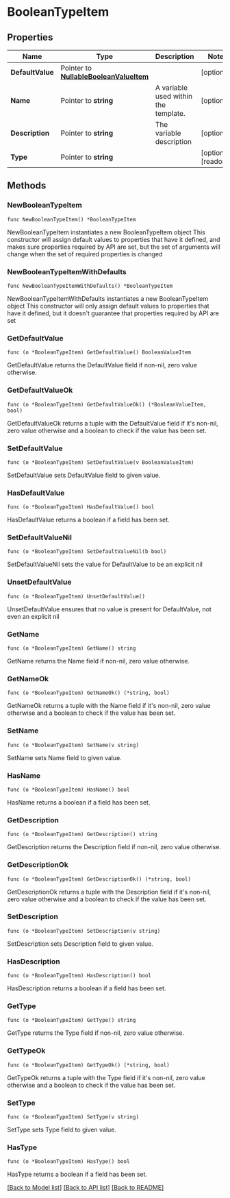 # BooleanTypeItem

## Properties

Name | Type | Description | Notes
------------ | ------------- | ------------- | -------------
**DefaultValue** | Pointer to [**NullableBooleanValueItem**](BooleanValueItem.md) |  | [optional] 
**Name** | Pointer to **string** | A variable used within the template. | [optional] 
**Description** | Pointer to **string** | The variable description | [optional] 
**Type** | Pointer to **string** |  | [optional] [readonly] 

## Methods

### NewBooleanTypeItem

`func NewBooleanTypeItem() *BooleanTypeItem`

NewBooleanTypeItem instantiates a new BooleanTypeItem object
This constructor will assign default values to properties that have it defined,
and makes sure properties required by API are set, but the set of arguments
will change when the set of required properties is changed

### NewBooleanTypeItemWithDefaults

`func NewBooleanTypeItemWithDefaults() *BooleanTypeItem`

NewBooleanTypeItemWithDefaults instantiates a new BooleanTypeItem object
This constructor will only assign default values to properties that have it defined,
but it doesn't guarantee that properties required by API are set

### GetDefaultValue

`func (o *BooleanTypeItem) GetDefaultValue() BooleanValueItem`

GetDefaultValue returns the DefaultValue field if non-nil, zero value otherwise.

### GetDefaultValueOk

`func (o *BooleanTypeItem) GetDefaultValueOk() (*BooleanValueItem, bool)`

GetDefaultValueOk returns a tuple with the DefaultValue field if it's non-nil, zero value otherwise
and a boolean to check if the value has been set.

### SetDefaultValue

`func (o *BooleanTypeItem) SetDefaultValue(v BooleanValueItem)`

SetDefaultValue sets DefaultValue field to given value.

### HasDefaultValue

`func (o *BooleanTypeItem) HasDefaultValue() bool`

HasDefaultValue returns a boolean if a field has been set.

### SetDefaultValueNil

`func (o *BooleanTypeItem) SetDefaultValueNil(b bool)`

 SetDefaultValueNil sets the value for DefaultValue to be an explicit nil

### UnsetDefaultValue
`func (o *BooleanTypeItem) UnsetDefaultValue()`

UnsetDefaultValue ensures that no value is present for DefaultValue, not even an explicit nil
### GetName

`func (o *BooleanTypeItem) GetName() string`

GetName returns the Name field if non-nil, zero value otherwise.

### GetNameOk

`func (o *BooleanTypeItem) GetNameOk() (*string, bool)`

GetNameOk returns a tuple with the Name field if it's non-nil, zero value otherwise
and a boolean to check if the value has been set.

### SetName

`func (o *BooleanTypeItem) SetName(v string)`

SetName sets Name field to given value.

### HasName

`func (o *BooleanTypeItem) HasName() bool`

HasName returns a boolean if a field has been set.

### GetDescription

`func (o *BooleanTypeItem) GetDescription() string`

GetDescription returns the Description field if non-nil, zero value otherwise.

### GetDescriptionOk

`func (o *BooleanTypeItem) GetDescriptionOk() (*string, bool)`

GetDescriptionOk returns a tuple with the Description field if it's non-nil, zero value otherwise
and a boolean to check if the value has been set.

### SetDescription

`func (o *BooleanTypeItem) SetDescription(v string)`

SetDescription sets Description field to given value.

### HasDescription

`func (o *BooleanTypeItem) HasDescription() bool`

HasDescription returns a boolean if a field has been set.

### GetType

`func (o *BooleanTypeItem) GetType() string`

GetType returns the Type field if non-nil, zero value otherwise.

### GetTypeOk

`func (o *BooleanTypeItem) GetTypeOk() (*string, bool)`

GetTypeOk returns a tuple with the Type field if it's non-nil, zero value otherwise
and a boolean to check if the value has been set.

### SetType

`func (o *BooleanTypeItem) SetType(v string)`

SetType sets Type field to given value.

### HasType

`func (o *BooleanTypeItem) HasType() bool`

HasType returns a boolean if a field has been set.


[[Back to Model list]](../README.md#documentation-for-models) [[Back to API list]](../README.md#documentation-for-api-endpoints) [[Back to README]](../README.md)


